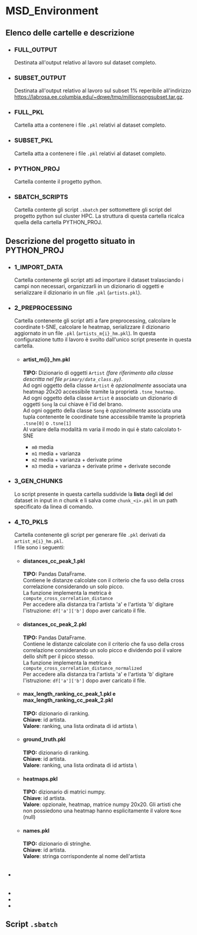 # MSD_Environment

## Elenco delle cartelle e descrizione

- ### FULL_OUTPUT 
  
  Destinata all'output relativo al lavoro sul dataset completo.
  
- ### SUBSET_OUTPUT
  
  Destinata all'output relativo al lavoro sul subset 1% reperibile all'indirizzo
  https://labrosa.ee.columbia.edu/~dpwe/tmp/millionsongsubset.tar.gz.
  
- ### FULL_PKL 
  
  Cartella atta a contenere i file `.pkl` relativi al dataset completo.
- ### SUBSET_PKL 
  
  Cartella atta a contenere i file `.pkl` relativi al dataset completo.
- ### PYTHON_PROJ 
  
  Cartella contente il progetto python.
- ### SBATCH_SCRIPTS 
  
  Cartella contente gli script `.sbatch` per sottomettere gli script del progetto
  python sul cluster HPC. La struttura di questa cartella ricalca quella della cartella 
  PYTHON_PROJ.

## Descrizione del progetto situato in PYTHON_PROJ

- ### 1_IMPORT_DATA
  
  Cartella contenente gli script atti ad importare il dataset tralasciando i campi non necessari, organizzarli in un dizionario
  di oggetti e serializzare il dizionario in un file `.pkl` (`artists.pkl`). 
- ### 2_PREPROCESSING

  Cartella contenente gli script atti a fare preprocessing, calcolare le coordinate t-SNE, calcolare le heatmap, 
  serializzare il dizionario aggiornato in un file `.pkl` (`artists_m{i}_hm.pkl`). In questa configurazione tutto il lavoro
  è svolto dall'unico script presente in questa cartella.

  - #### artist_m{i}_hm.pkl
    **TIPO:** Dizionario di oggetti `Artist` _(fare riferimento alla classe descritta nel file `primary/data_class.py`)_.\
    Ad ogni oggetto della classe `Artist` è _opzionalmente_ associata una heatmap 20x20 accessibile tramite la proprietà `.tsne_heatmap`.\
    Ad ogni oggetto della classe `Artist` è associato un dizionario di oggetti `Song` la cui chiave è l'id del brano.\
    Ad ogni oggetto della classe `Song` è _opzionalmente_ associata una tupla contenente le coordinate tsne accessibile tramite la proprietà `.tsne[0]` o `.tsne[1]`\
    Al variare della modalità m varia il modo in qui è stato calcolato t-SNE
    
    - `m0` media
    - `m1` media + varianza
    - `m2` media + varianza + derivate prime
    - `m3` media + varianza + derivate prime + derivate seconde  

- ### 3_GEN_CHUNKS
  
  Lo script presente in questa cartella suddivide la **lista** degli **id** del dataset in input 
  in _n_ chunk e li salva come `chunk_<i>.pkl` in un path specificato da linea di comando.
  
- ### 4_TO_PKLS
  
  Cartella contenente gli script per generare file `.pkl` derivati da `artist_m{i}_hm.pkl`.\
  I file sono i seguenti:
  
  - #### distances_cc_peak_1.pkl 
    **TIPO:** Pandas DataFrame.\
    Contiene le distanze calcolate con il criterio
    che fa uso della cross correlazione considerando un solo picco.\
    La funzione implementa la metrica è `compute_cross_correlation_distance`\
    Per accedere alla distanza tra l'artista 'a' e l'artista 'b' digitare l'istruzione: `df['a']['b']` dopo aver caricato il file. 
  
  - #### distances_cc_peak_2.pkl 
    **TIPO:** Pandas DataFrame.\
    Contiene le distanze calcolate con il criterio
    che fa uso della cross correlazione considerando un solo picco e dividendo poi il valore dello shift per il picco stesso.\
    La funzione implementa la metrica è `compute_cross_correlation_distance_normalized`\
    Per accedere alla distanza tra l'artista 'a' e l'artista 'b' digitare l'istruzione: `df['a']['b']` dopo aver caricato il file.
  
  - #### max_length_ranking_cc_peak_1.pkl e max_length_ranking_cc_peak_2.pkl
    **TIPO:** dizionario di ranking.\
    **Chiave**: id artista.\
    **Valore**: ranking, una lista ordinata di id artista \
  - #### ground_truth.pkl 
    **TIPO:** dizionario di ranking.\
    **Chiave**: id artista.\
    **Valore**: ranking, una lista ordinata di id artista \
  
  - #### heatmaps.pkl
    **TIPO:** dizionario di matrici numpy.\
    **Chiave**: id artista.\
    **Valore**: opzionale, heatmap, matrice numpy 20x20. Gli artisti che non possiedono una heatmap hanno esplicitamente il valore `None` (null)
    
  - #### names.pkl
    
    **TIPO:** dizionario di stringhe.\
    **Chiave**: id artista.\
    **Valore**: stringa corrispondente al nome dell'artista

<!--Suggerimenti per eseguire il codice in locale:--> 

  - ###### <!--settare la working directory in PYTHON_PROJ.-->
  - <!--######Su MacOs usare un python3.7 non superiore (le versioni superiori non supportano la condivisione delle variabili globali tra processi).-->
  - <!--######Su Linux usare python3.8 non superiore.-->
  - <!--######I file .pkl possono essere aperti e chiusi utilizzando i wrapper load_data e save_data che si trovano nel file primary/data_io.py--> 



## Script `.sbatch`



  ###### 
